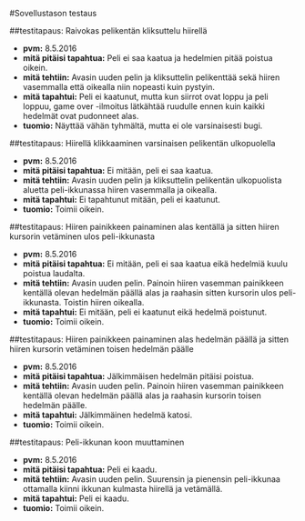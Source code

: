 #Sovellustason testaus

##testitapaus: Raivokas pelikentän kliksuttelu hiirellä
* **pvm:** 8.5.2016
* **mitä pitäisi tapahtua:** Peli ei saa kaatua ja hedelmien pitää poistua oikein.
* **mitä tehtiin:** Avasin uuden pelin ja kliksuttelin pelikenttää sekä hiiren vasemmalla että oikealla niin nopeasti kuin pystyin.
* **mitä tapahtui:** Peli ei kaatunut, mutta kun siirrot ovat loppu ja peli loppuu, game over -ilmoitus lätkähtää ruudulle ennen kuin kaikki hedelmät ovat pudonneet alas.
* **tuomio:** Näyttää vähän tyhmältä, mutta ei ole varsinaisesti bugi.

##testitapaus: Hiirellä klikkaaminen varsinaisen pelikentän ulkopuolella
* **pvm:** 8.5.2016
* **mitä pitäisi tapahtua:** Ei mitään, peli ei saa kaatua.
* **mitä tehtiin:** Avasin uuden pelin ja kliksuttelin pelikentän ulkopuolista aluetta peli-ikkunassa hiiren vasemmalla ja oikealla.
* **mitä tapahtui:** Ei tapahtunut mitään, peli ei kaatunut.
* **tuomio:** Toimii oikein.

##testitapaus: Hiiren painikkeen painaminen alas kentällä ja sitten hiiren kursorin vetäminen ulos peli-ikkunasta
* **pvm:** 8.5.2016
* **mitä pitäisi tapahtua:** Ei mitään, peli ei saa kaatua eikä hedelmiä kuulu poistua laudalta.
* **mitä tehtiin:** Avasin uuden pelin. Painoin hiiren vasemman painikkeen kentällä olevan hedelmän päällä alas ja raahasin sitten kursorin ulos peli-ikkunasta. Toistin hiiren oikealla.
* **mitä tapahtui:** Ei mitään, peli ei kaatunut eikä hedelmä poistunut.
* **tuomio:** Toimii oikein.

##testitapaus: Hiiren painikkeen painaminen alas hedelmän päällä ja sitten hiiren kursorin vetäminen toisen hedelmän päälle
* **pvm:** 8.5.2016
* **mitä pitäisi tapahtua:** Jälkimmäisen hedelmän pitäisi poistua.
* **mitä tehtiin:** Avasin uuden pelin. Painoin hiiren vasemman painikkeen kentällä olevan hedelmän päällä alas ja raahasin kursorin toisen hedelmän päälle.
* **mitä tapahtui:** Jälkimmäinen hedelmä katosi.
* **tuomio:** Toimii oikein.

##testitapaus: Peli-ikkunan koon muuttaminen
* **pvm:** 8.5.2016
* **mitä pitäisi tapahtua:** Peli ei kaadu.
* **mitä tehtiin:** Avasin uuden pelin. Suurensin ja pienensin peli-ikkunaa ottamalla kiinni ikkunan kulmasta hiirellä ja vetämällä.
* **mitä tapahtui:** Peli ei kaadu.
* **tuomio:** Toimii oikein.

